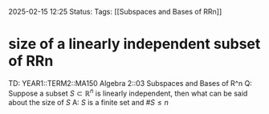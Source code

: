 2025-02-15 12:25
Status: 
Tags: [[Subspaces and Bases of RRn]]
# size of a linearly independent subset of RRn

TD: YEAR1::TERM2::MA150 Algebra 2::03 Subspaces and Bases of R^n 
Q: Suppose a subset $S \subset \mathbb{R}^n$ is linearly independent, then what can be said about the size of $S$
A: $S$ is a finite set and $\#S \leq n$ 
<!--ID: 1739622483491-->
